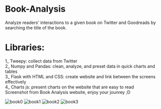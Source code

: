 # Book-Analysis
Analyze readers' interactions to a given book on Twitter and Goodreads by searching the title of the book.
# Libraries:
1_ Tweepy: collect data from Twitter  
2_ Numpy and Pandas: clean, analyze, and preset data in quick charts and tables   
3_ Flask with HTML and CSS: create website and link between the screens effectively   
4_ Charts js: present charts on the website that are easy to read 
<br/>
Screenshot from Book Analysis website, enjoy your jounrey ;D

![book0](https://user-images.githubusercontent.com/41467299/213919593-36d3c406-e1f5-4f1c-8769-f0f377083e6f.png)
![book1](https://user-images.githubusercontent.com/41467299/213919615-b3060b0a-a7b5-4d59-a3e3-983b1f8c311a.png)
![book2](https://user-images.githubusercontent.com/41467299/213919630-5ec88e96-7b10-4db6-b8dd-d07035ada9b4.png)
![book3](https://user-images.githubusercontent.com/41467299/213919635-4100338d-8efe-4c83-89f7-4a3c3d62da3e.png)
